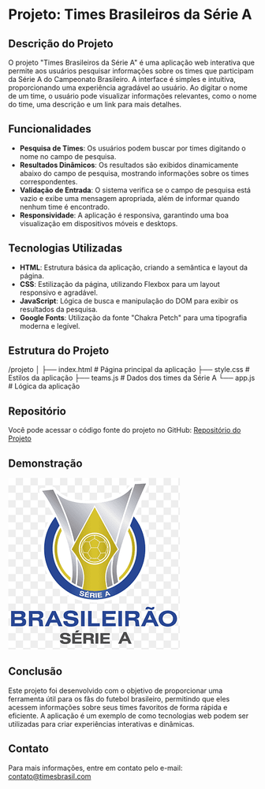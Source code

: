 # Projeto: Times Brasileiros da Série A

## Descrição do Projeto

O projeto "Times Brasileiros da Série A" é uma aplicação web interativa que permite aos usuários pesquisar informações sobre os times que participam da Série A do Campeonato Brasileiro. A interface é simples e intuitiva, proporcionando uma experiência agradável ao usuário. Ao digitar o nome de um time, o usuário pode visualizar informações relevantes, como o nome do time, uma descrição e um link para mais detalhes.

## Funcionalidades

- **Pesquisa de Times**: Os usuários podem buscar por times digitando o nome no campo de pesquisa.
- **Resultados Dinâmicos**: Os resultados são exibidos dinamicamente abaixo do campo de pesquisa, mostrando informações sobre os times correspondentes.
- **Validação de Entrada**: O sistema verifica se o campo de pesquisa está vazio e exibe uma mensagem apropriada, além de informar quando nenhum time é encontrado.
- **Responsividade**: A aplicação é responsiva, garantindo uma boa visualização em dispositivos móveis e desktops.

## Tecnologias Utilizadas

- **HTML**: Estrutura básica da aplicação, criando a semântica e layout da página.
- **CSS**: Estilização da página, utilizando Flexbox para um layout responsivo e agradável.
- **JavaScript**: Lógica de busca e manipulação do DOM para exibir os resultados da pesquisa.
- **Google Fonts**: Utilização da fonte "Chakra Petch" para uma tipografia moderna e legível.

## Estrutura do Projeto
/projeto
│
├── index.html # Página principal da aplicação
├── style.css # Estilos da aplicação
├── teams.js # Dados dos times da Série A
└── app.js # Lógica da aplicação

## Repositório

Você pode acessar o código fonte do projeto no GitHub: [Repositório do Projeto](https://github.com/fau-33/imersao-alura-gemini)


## Demonstração

![Captura de Tela do Projeto](./assets/image/imagem.png)

## Conclusão

Este projeto foi desenvolvido com o objetivo de proporcionar uma ferramenta útil para os fãs do futebol brasileiro, permitindo que eles acessem informações sobre seus times favoritos de forma rápida e eficiente. A aplicação é um exemplo de como tecnologias web podem ser utilizadas para criar experiências interativas e dinâmicas.

## Contato

Para mais informações, entre em contato pelo e-mail: [contato@timesbrasil.com](mailto:contato@timesbrasil.com)